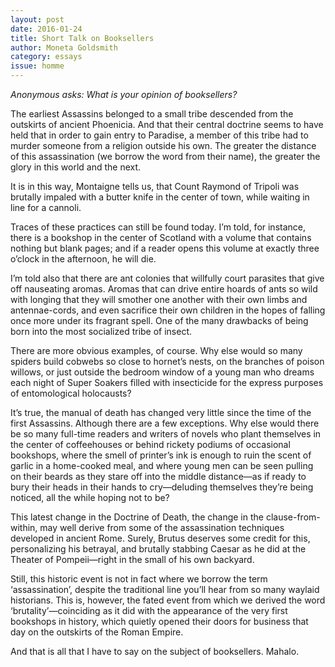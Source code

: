 ```yaml
---
layout: post 
date: 2016-01-24
title: Short Talk on Booksellers
author: Moneta Goldsmith
category: essays
issue: homme
---
```

_Anonymous asks: What is your opinion of booksellers?_

The earliest Assassins belonged to a small tribe descended from the outskirts of ancient Phoenicia. And that their central doctrine seems to have held that in order to gain entry to Paradise, a member of this tribe had to murder someone from a religion outside his own. The greater the distance of this assassination (we borrow the word from their name), the greater the glory in this world and the next.

It is in this way, Montaigne tells us, that Count Raymond of Tripoli was brutally impaled with a butter knife in the center of town, while waiting in line for a cannoli.

Traces of these practices can still be found today. I’m told, for instance, there is a bookshop in the center of Scotland with a volume that contains nothing but blank pages; and if a reader opens this volume at exactly three o’clock in the afternoon, he will die.

I’m told also that there are ant colonies that willfully court parasites that give off nauseating aromas. Aromas that can drive entire hoards of ants so wild with longing that they will smother one another with their own limbs and antennae-cords, and even sacrifice their own children in the hopes of falling once more under its fragrant spell. One of the many drawbacks of being born into the most socialized tribe of insect.

There are more obvious examples, of course. Why else would so many spiders build cobwebs so close to hornet’s nests, on the branches of poison willows, or just outside the bedroom window of a young man who dreams each night of Super Soakers filled with insecticide for the express purposes of entomological holocausts?

It’s true, the manual of death has changed very little since the time of the first Assassins. Although there are a few exceptions. Why else would there be so many full-time readers and writers of novels who plant themselves in the center of coffeehouses or behind rickety podiums of occasional bookshops, where the smell of printer’s ink is enough to ruin the scent of garlic in a home-cooked meal, and where young men can be seen pulling on their beards as they stare off into the middle distance—as if ready to bury their heads in their hands to cry—deluding themselves they’re being noticed, all the while hoping not to be?

This latest change in the Doctrine of Death, the change in the clause-from-within, may well derive from some of the assassination techniques developed in ancient Rome. Surely, Brutus deserves some credit for this, personalizing his betrayal, and brutally stabbing Caesar as he did at the Theater of Pompeii—right in the small of his own backyard.

Still, this historic event is not in fact where we borrow the term ‘assassination’, despite the traditional line you’ll hear from so many waylaid historians. This is, however, the fated event from which we derived the word ‘brutality’—coinciding as it did with the appearance of the very first bookshops in history, which quietly opened their doors for business that day on the outskirts of the Roman Empire.

And that is all that I have to say on the subject of booksellers. Mahalo.